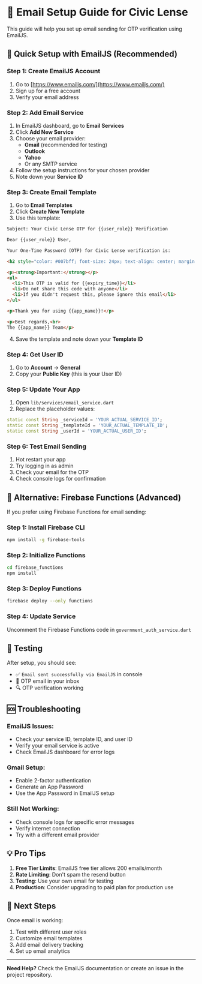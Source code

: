# 📧 Email Setup Guide for Civic Lense

This guide will help you set up email sending for OTP verification using EmailJS.

## 🚀 Quick Setup with EmailJS (Recommended)

### Step 1: Create EmailJS Account
1. Go to [https://www.emailjs.com/](https://www.emailjs.com/)
2. Sign up for a free account
3. Verify your email address

### Step 2: Add Email Service
1. In EmailJS dashboard, go to **Email Services**
2. Click **Add New Service**
3. Choose your email provider:
   - **Gmail** (recommended for testing)
   - **Outlook**
   - **Yahoo**
   - Or any SMTP service
4. Follow the setup instructions for your chosen provider
5. Note down your **Service ID**

### Step 3: Create Email Template
1. Go to **Email Templates**
2. Click **Create New Template**
3. Use this template:

```html
Subject: Your Civic Lense OTP for {{user_role}} Verification

Dear {{user_role}} User,

Your One-Time Password (OTP) for Civic Lense verification is:

<h2 style="color: #007bff; font-size: 24px; text-align: center; margin: 20px 0;">{{otp_code}}</h2>

<p><strong>Important:</strong></p>
<ul>
  <li>This OTP is valid for {{expiry_time}}</li>
  <li>Do not share this code with anyone</li>
  <li>If you didn't request this, please ignore this email</li>
</ul>

<p>Thank you for using {{app_name}}!</p>

<p>Best regards,<br>
The {{app_name}} Team</p>
```

4. Save the template and note down your **Template ID**

### Step 4: Get User ID
1. Go to **Account** → **General**
2. Copy your **Public Key** (this is your User ID)

### Step 5: Update Your App
1. Open `lib/services/email_service.dart`
2. Replace the placeholder values:

```dart
static const String _serviceId = 'YOUR_ACTUAL_SERVICE_ID';
static const String _templateId = 'YOUR_ACTUAL_TEMPLATE_ID';
static const String _userId = 'YOUR_ACTUAL_USER_ID';
```

### Step 6: Test Email Sending
1. Hot restart your app
2. Try logging in as admin
3. Check your email for the OTP
4. Check console logs for confirmation

## 🔧 Alternative: Firebase Functions (Advanced)

If you prefer using Firebase Functions for email sending:

### Step 1: Install Firebase CLI
```bash
npm install -g firebase-tools
```

### Step 2: Initialize Functions
```bash
cd firebase_functions
npm install
```

### Step 3: Deploy Functions
```bash
firebase deploy --only functions
```

### Step 4: Update Service
Uncomment the Firebase Functions code in `government_auth_service.dart`

## 📱 Testing

After setup, you should see:
- ✅ `Email sent successfully via EmailJS` in console
- 📧 OTP email in your inbox
- 🔍 OTP verification working

## 🆘 Troubleshooting

### EmailJS Issues:
- Check your service ID, template ID, and user ID
- Verify your email service is active
- Check EmailJS dashboard for error logs

### Gmail Setup:
- Enable 2-factor authentication
- Generate an App Password
- Use the App Password in EmailJS setup

### Still Not Working:
- Check console logs for specific error messages
- Verify internet connection
- Try with a different email provider

## 💡 Pro Tips

1. **Free Tier Limits**: EmailJS free tier allows 200 emails/month
2. **Rate Limiting**: Don't spam the resend button
3. **Testing**: Use your own email for testing
4. **Production**: Consider upgrading to paid plan for production use

## 🎯 Next Steps

Once email is working:
1. Test with different user roles
2. Customize email templates
3. Add email delivery tracking
4. Set up email analytics

---

**Need Help?** Check the EmailJS documentation or create an issue in the project repository.
